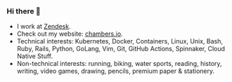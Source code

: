### Hi there 👋

- I work at [Zendesk](https://github.com/zendesk).
- Check out my website: [chambers.io](https://chambers.io).
- Technical interests: Kubernetes, Docker, Containers, Linux, Unix, Bash, Ruby,
  Rails, Python, GoLang, Vim, Git, GitHub Actions, Spinnaker, Cloud Native
  Stuff.
- Non-technical interests: running, biking, water sports, reading, history,
  writing, video games, drawing, pencils, premium paper & stationery.

<!-- **dcchambers/dcchambers** is a ✨ _special_ ✨ repository because its
`README.md` (this file) appears on your GitHub profile.

Here are some ideas to get you started:

- 🔭 I’m currently working on ...
- 🌱 I’m currently learning ...
- 👯 I’m looking to collaborate on ...
- 🤔 I’m looking for help with ...
- 💬 Ask me about ...
- 📫 How to reach me: ...
- 😄 Pronouns: ...
- ⚡ Fun fact: ...  -->
